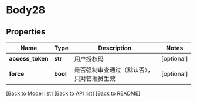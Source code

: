 # Body28

## Properties
Name | Type | Description | Notes
------------ | ------------- | ------------- | -------------
**access_token** | **str** | 用户授权码 | [optional] 
**force** | **bool** | 是否强制审查通过（默认否），只对管理员生效 | [optional] 

[[Back to Model list]](../README.md#documentation-for-models) [[Back to API list]](../README.md#documentation-for-api-endpoints) [[Back to README]](../README.md)

